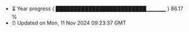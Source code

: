 - ⏳ Year progress { █████████████████████████▁▁▁▁▁ } 86.17 %
- ⏰ Updated on Mon, 11 Nov 2024 09:23:37 GMT

